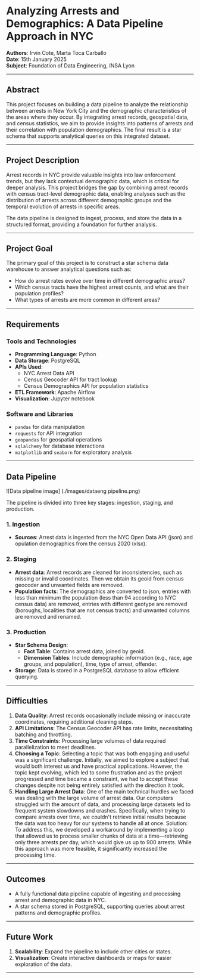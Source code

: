 # Analyzing Arrests and Demographics: A Data Pipeline Approach in NYC

**Authors**: Irvin Cote, Marta Toca Carballo  
**Date**: 15th January 2025  
**Subject**: Foundation of Data Engineering, INSA Lyon

---

## Abstract

This project focuses on building a data pipeline to analyze the relationship between arrests in New York City and the demographic characteristics of the areas where they occur. By integrating arrest records, geospatial data, and census statistics, we aim to provide insights into patterns of arrests and their correlation with population demographics. The final result is a star schema that supports analytical queries on this integrated dataset.

---

## Project Description

Arrest records in NYC provide valuable insights into law enforcement trends, but they lack contextual demographic data, which is critical for deeper analysis. This project bridges the gap by combining arrest records with census tract-level demographic data, enabling analyses such as the distribution of arrests across different demographic groups and the temporal evolution of arrests in specific areas.

The data pipeline is designed to ingest, process, and store the data in a structured format, providing a foundation for further analysis.

---

## Project Goal

The primary goal of this project is to construct a star schema data warehouse to answer analytical questions such as:

- How do arrest rates evolve over time in different demographic areas?  
- Which census tracts have the highest arrest counts, and what are their population profiles?
- What types of arrests are more common in different areas?

---

## Requirements

### Tools and Technologies

- **Programming Language**: Python  
- **Data Storage**: PostgreSQL  
- **APIs Used**:
  - NYC Arrest Data API
  - Census Geocoder API for tract lookup
  - Census Demographics API for population statistics  
- **ETL Framework**: Apache Airflow
- **Visualization**: Jupyter notebook

### Software and Libraries

- `pandas` for data manipulation  
- `requests` for API integration  
- `geopandas` for geospatial operations  
- `sqlalchemy` for database interactions  
- `matplotlib` and `seaborn` for exploratory analysis  

---

## Data Pipeline

![Data pipeline image] (./images/dataeng pipeline.png)

The pipeline is divided into three key stages: ingestion, staging, and production.

### 1. Ingestion

- **Sources**: Arrest data is ingested from the NYC Open Data API (json) and opulation demographics from the census 2020 (xlsx).

### 2. Staging

- **Arrest data**: Arrest records are cleaned for inconsistencies, such as missing or invalid coordinates. Then we obtain its geoid from census geocoder and unwanted fields are removed.  
- **Population facts**: The demographics are converted to json, entries with less than minimum the population (less than 94 according to NYC census data) are removed, entries with different geotype are removed (boroughs, localities that are not census tracts) and unwanted columns are removed and renamed. 

### 3. Production

- **Star Schema Design**:  
  - **Fact Table**: Contains arrest data, joined by geoid.  
  - **Dimension Tables**: Include demographic information (e.g., race, age groups, and population), time, type of arrest, offender.  
- **Storage**: Data is stored in a PostgreSQL database to allow efficient querying.  

---

## Difficulties

1. **Data Quality**: Arrest records occasionally include missing or inaccurate coordinates, requiring additional cleaning steps.  
2. **API Limitations**: The Census Geocoder API has rate limits, necessitating batching and throttling. 
3. **Time Constraints**: Processing large volumes of data required parallelization to meet deadlines.
4. **Choosing a Topic**: Selecting a topic that was both engaging and useful was a significant challenge. Initially, we aimed to explore a subject that would both interest us and have practical applications. However, the topic kept evolving, which led to some frustration and as the project progressed and time became a constraint, we had to accept these changes despite not being entirely satisfied with the direction it took.
5. **Handling Large Arrest Data**: One of the main technical hurdles we faced was dealing with the large volume of arrest data. Our computers struggled with the amount of data, and processing large datasets led to frequent system slowdowns and crashes. Specifically, when trying to compare arrests over time, we couldn't retrieve initial results because the data was too heavy for our systems to handle all at once. Solution: To address this, we developed a workaround by implementing a loop that allowed us to process smaller chunks of data at a time—retrieving only three arrests per day, which would give us up to 900 arrests. While this approach was more feasible, it significantly increased the processing time.

---

## Outcomes

- A fully functional data pipeline capable of ingesting and processing arrest and demographic data in NYC.  
- A star schema stored in PostgreSQL, supporting queries about arrest patterns and demographic profiles. 

---

## Future Work

1. **Scalability**: Expand the pipeline to include other cities or states.  
2. **Visualization**: Create interactive dashboards or maps for easier exploration of the data. 

---
